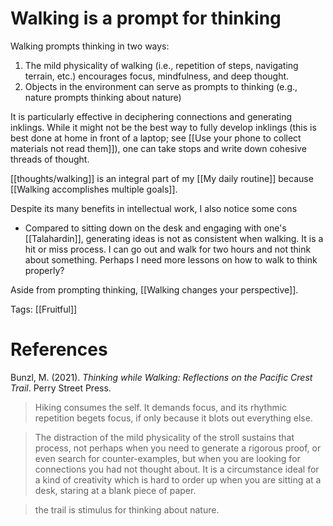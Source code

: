 # Walking is a prompt for thinking

Walking prompts thinking in two ways:

1. The mild physicality of walking (i.e., repetition of steps, navigating terrain, etc.) encourages focus, mindfulness, and deep thought.
2. Objects in the environment can serve as prompts to thinking (e.g., nature prompts thinking about nature)

It is particularly effective in deciphering connections and generating inklings. While it might not be the best way to fully develop inklings (this is best done at home in front of a laptop; see [[Use your phone to collect materials not read them]]), one can take stops and write down cohesive threads of thought.

[[thoughts/walking]] is an integral part of my [[My daily routine]] because [[Walking accomplishes multiple goals]].

Despite its many benefits in intellectual work, I also notice some cons

- Compared to sitting down on the desk and engaging with one's [[Talahardin]], generating ideas is not as consistent when walking. It is a hit or miss process. I can go out and walk for two hours and not think about something. Perhaps I need more lessons on how to walk to think properly?

Aside from prompting thinking, [[Walking changes your perspective]].

Tags: [[Fruitful]]

# References

Bunzl, M. (2021). *Thinking while Walking: Reflections on the Pacific Crest Trail*. Perry Street Press.

> Hiking consumes the self. It demands focus, and its rhythmic repetition begets focus, if only because it blots out everything else.

> The distraction of the mild physicality of the stroll sustains that process, not perhaps when you need to generate a rigorous proof, or even search for counter-examples, but when you are looking for connections you had not thought about. It is a circumstance ideal for a kind of creativity which is hard to order up when you are sitting at a desk, staring at a blank piece of paper.

> the trail is stimulus for thinking about nature.

